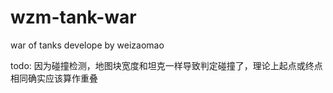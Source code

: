 # wzm-tank-war
war of tanks develope by weizaomao

todo: 因为碰撞检测，地图块宽度和坦克一样导致判定碰撞了，理论上起点或终点相同确实应该算作重叠
